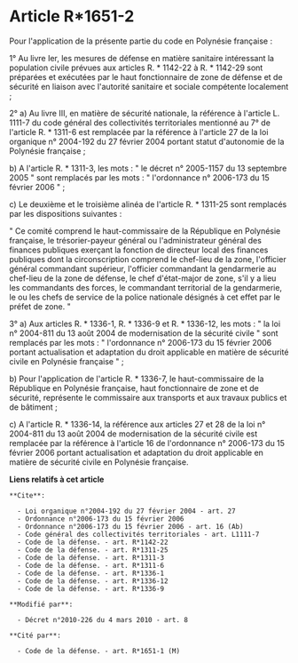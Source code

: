 # Article R*1651-2

Pour l'application de la présente partie du code en Polynésie française : 

1° Au livre Ier, les mesures de défense en matière sanitaire intéressant la population civile prévues aux articles R. *
1142-22 à R. * 1142-29 sont préparées et exécutées par le haut fonctionnaire de zone de défense et de sécurité en liaison
avec l'autorité sanitaire et sociale compétente localement ; 

2° a) Au livre III, en matière de sécurité nationale, la référence à l'article L. 1111-7 du code général des collectivités
territoriales mentionné au 7° de l'article R. * 1311-6 est remplacée par la référence à l'article 27 de la loi organique n°
2004-192 du 27 février 2004 portant statut d'autonomie de la Polynésie française ; 

b) A l'article R. * 1311-3, les mots : " le décret n° 2005-1157 du 13 septembre 2005 " sont remplacés par les mots : "
l'ordonnance n° 2006-173 du 15 février 2006 " ; 

c) Le deuxième et le troisième alinéa de l'article R. * 1311-25 sont remplacés par les dispositions suivantes : 

" Ce comité comprend le haut-commissaire de la République en Polynésie française, le trésorier-payeur général ou
l'administrateur général des finances publiques exerçant la fonction de directeur local des finances publiques dont la
circonscription comprend le chef-lieu de la zone, l'officier général commandant supérieur, l'officier commandant la
gendarmerie au chef-lieu de la zone de défense, le chef d'état-major de zone, s'il y a lieu les commandants des forces, le
commandant territorial de la gendarmerie, le ou les chefs de service de la police nationale désignés à cet effet par le
préfet de zone. " 

3° a) Aux articles R. * 1336-1, R. * 1336-9 et R. * 1336-12, les mots : " la loi n° 2004-811 du 13 août 2004 de modernisation
de la sécurité civile " sont remplacés par les mots : " l'ordonnance n° 2006-173 du 15 février 2006 portant actualisation et
adaptation du droit applicable en matière de sécurité civile en Polynésie française " ; 

b) Pour l'application de l'article R. * 1336-7, le haut-commissaire de la République en Polynésie française, haut
fonctionnaire de zone et de sécurité, représente le commissaire aux transports et aux travaux publics et de bâtiment ; 

c) A l'article R. * 1336-14, la référence aux articles 27 et 28 de la loi n° 2004-811 du 13 août 2004 de modernisation de la
sécurité civile est remplacée par la référence à l'article 16 de l'ordonnance n° 2006-173 du 15 février 2006 portant
actualisation et adaptation du droit applicable en matière de sécurité civile en Polynésie française.

**Liens relatifs à cet article**

	**Cite**:

	  - Loi organique n°2004-192 du 27 février 2004 - art. 27
	  - Ordonnance n°2006-173 du 15 février 2006
	  - Ordonnance n°2006-173 du 15 février 2006 - art. 16 (Ab)
	  - Code général des collectivités territoriales - art. L1111-7
	  - Code de la défense. - art. R*1142-22
	  - Code de la défense. - art. R*1311-25
	  - Code de la défense. - art. R*1311-3
	  - Code de la défense. - art. R*1311-6
	  - Code de la défense. - art. R*1336-1
	  - Code de la défense. - art. R*1336-12
	  - Code de la défense. - art. R*1336-9

	**Modifié par**:

	  - Décret n°2010-226 du 4 mars 2010 - art. 8

	**Cité par**:

	  - Code de la défense. - art. R*1651-1 (M)

